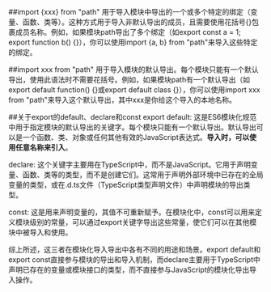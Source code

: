 ##import {xxx} from "path" 
用于导入模块中导出的一个或多个特定的绑定（变量、函数、类等）。这种方式用于导入非默认导出的成员，且需要使用花括号{}包裹成员名称。例如，如果模块path导出了多个绑定（如export const a = 1; export function b() {}），你可以使用import {a, b} from "path"来导入这些特定的绑定。

##import xxx from "path" 
用于导入模块的默认导出。每个模块只能有一个默认导出，使用此语法时不需要花括号。例如，如果模块path有一个默认导出（如export default function() {}或export default class {}），你可以使用import xxx from "path"来导入这个默认导出，其中xxx是你给这个导入的本地名称。

##关于export的default、declare和const
export default: 这是ES6模块化规范中用于指定模块的默认导出的关键字。每个模块只能有一个默认导出。默认导出可以是一个函数、类、对象或任何其他有效的JavaScript表达式。**导入时，可以使用任意名称来引入**。

declare: 这个关键字主要用在TypeScript中，而不是JavaScript。它用于声明变量、函数、类等的类型，而不是创建它们。这常用于声明外部环境中已存在的全局变量的类型，或在.d.ts文件（TypeScript类型声明文件）中声明模块的导出类型。

const: 这是用来声明变量的，其值不可重新赋予。在模块化中，const可以用来定义模块级别的常量，可以通过export关键字导出这些常量，使它们可以在其他模块中被导入和使用。

综上所述，这三者在模块化导入导出中各有不同的用途和场景。export default和export const直接参与模块的导出和导入机制，而declare主要用于TypeScript中声明已存在的变量或模块接口的类型，而不直接参与JavaScript的模块化导出导入操作。